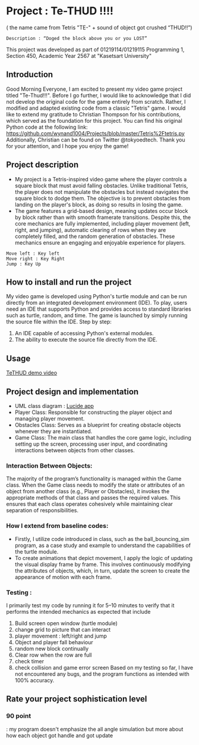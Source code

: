 # Project : Te-THUD !!!!

( the name came from Tetris "TE-" + sound of object got crushed “THUD!!”)
```
Description : “Doged the block above you or you LOST”
```
This project was developed as part of 01219114/01219115 Programming 1, Section 450, Academic Year 2567 at "Kasetsart University"


## Introduction
   Good Morning Everyone, I am excited to present my video game project titled "Te-Thud!!!". Before I go further, I would like to acknowledge that I did not develop the original code for the game entirely from scratch. Rather, I modified and adapted existing code from a classic "Tetris" game. I would like to extend my gratitude to Christian Thompson for his contributions, which served as the foundation for this project.
   You can find his original Python code at the following link:  https://github.com/wynand1004/Projects/blob/master/Tetris%2Ftetris.py
Additionally, Christian can be found on Twitter @tokyoedtech.
Thank you for your attention, and I hope you enjoy the game!


## Project description
- My project  is a Tetris-inspired video game  where the player controls a square block that must avoid falling obstacles. Unlike traditional Tetris, the player does not manipulate the obstacles but instead navigates the square block to dodge them. The objective is to prevent obstacles from landing on the player's block, as doing so results in losing the game.
- The game features a grid-based design, meaning updates occur block by block rather than with smooth framerate transitions. Despite this, the core mechanics are fully implemented, including player movement (left, right, and jumping), automatic clearing of rows when they are completely filled, and the random generation of obstacles. These mechanics ensure an engaging and enjoyable experience for players.
``` | Control |
Move left : Key left
Move right : Key Right
Jump : Key Up
```


## How to install and run the project
My video game is developed using Python's turtle module and can be run directly from an integrated development environment (IDE). To play, users need an IDE that supports Python and provides access to standard libraries such as turtle, random, and time. The game is launched by simply running the source file within the IDE.
Step by step:
1. An IDE capable of accessing Python's external modules.
2. The ability to execute the source file directly from the IDE.


## Usage 
[TeTHUD demo video](https://youtu.be/YganM5vVIUM)



## Project design and implementation
-  UML class diagram :
    [Lucide app](https://lucid.app/lucidchart/0eb1a408-46f5-407c-a79f-0226788f450d/edit?viewport_loc=-251%2C-141%2C2560%2C1184%2C0_0&invitationId=inv_53a46a61-07b2-4ca6-ae34-975f9579f89e)
- Player Class: Responsible for constructing the player object and managing player movement.
- Obstacles Class: Serves as a blueprint for creating obstacle objects whenever they are instantiated.
- Game Class: The main class that handles the core game logic, including setting up the screen, processing user input, and coordinating interactions between objects from other classes.

### Interaction Between Objects:
The majority of the program’s functionality is managed within the Game class. When the Game class needs to modify the state or attributes of an object from another class (e.g., Player or Obstacles), it invokes the appropriate methods of that class and passes the required values. This ensures that each class operates cohesively while maintaining clear separation of responsibilities.

### How I extend from baseline codes:
- Firstly, I utilize code introduced in class, such as the ball_bouncing_sim program, as a case study and example to understand the capabilities of the turtle module.
- To create animations that depict movement, I apply the logic of updating the visual display frame by frame. This involves continuously modifying the attributes of objects, which, in turn, update the screen to create the appearance of motion with each frame.

### Testing :
I primarily test my code by running it for 5–10 minutes to verify that it performs the intended mechanics as expected that include
1. Build screen open window (turtle module)
2. change grid to picture that can interact
3. player movement : left/right and jump
4. Object and player fall behaviour
5. random new block continually
6. Clear row when the row are full
7. check timer
8. check collision and game error screen 
Based on my testing so far, I have not encountered any bugs, and the program functions as intended with 100% accuracy.

## Rate your project sophistication level 
### 90 point
: my program doesn't emphasize the all angle  simulation but more about how each object got handle and got update
